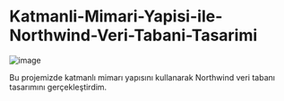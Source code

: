 # Katmanli-Mimari-Yapisi-ile-Northwind-Veri-Tabani-Tasarimi

![image](https://user-images.githubusercontent.com/44413495/189439630-0b91738e-9309-4f0a-b53a-04f8b672f206.png)

Bu projemizde katmanlı mimarı yapısını kullanarak Northwind veri tabanı tasarımını gerçekleştirdim.

